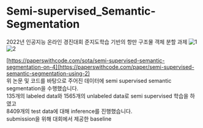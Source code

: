 # Semi-supervised_Semantic-Segmentation
2022년 인공지능 온라인 경진대회 준지도학습 기반의 항만 구조물 객체 분할 과제
![1](https://user-images.githubusercontent.com/24906028/174721038-616f9b3d-7e9e-40f7-a984-01887655dc46.png)
![2](https://user-images.githubusercontent.com/24906028/174721045-52780563-3576-4ea1-8118-15972fae9e75.png)

[https://paperswithcode.com/sota/semi-supervised-semantic-segmentation-on-4](https://paperswithcode.com/paper/semi-supervised-semantic-segmentation-using-2)  
위 논문 및 코드를 바탕으로 주어진 데이터에 semi supervised semantic segmentation을 수행했습니다.  
135개의 labeled data와 1565개의 unlabeled data로 semi supervised 학습을 하였고  
8409개의 test data에 대해 inference를 진행했습니다.  
submission을 위해 대회에서 제공한 baseline
